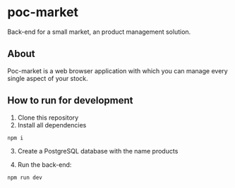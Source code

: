 # poc-market

Back-end for a small market, an product management solution.

## About

Poc-market is a web browser application with which you can manage every single aspect of your stock.

## How to run for development

1. Clone this repository
2. Install all dependencies

```bash
npm i
```

3. Create a PostgreSQL database with the name products

4. Run the back-end:

```bash
npm run dev
```
